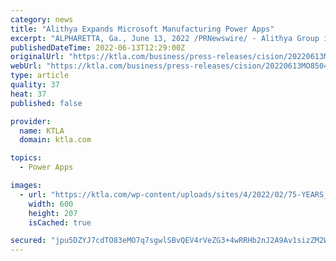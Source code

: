 ```yaml
---
category: news
title: "Alithya Expands Microsoft Manufacturing Power Apps"
excerpt: "ALPHARETTA, Ga., June 13, 2022 /PRNewswire/ - Alithya Group inc. (NASDAQ: ALYA) (TSX: ALYA) (\"Alithya\") today announced details of its Alithya 365 Power Apps for Manufacturing which further ..."
publishedDateTime: 2022-06-13T12:29:00Z
originalUrl: "https://ktla.com/business/press-releases/cision/20220613MO85042/alithya-expands-microsoft-manufacturing-power-apps/"
webUrl: "https://ktla.com/business/press-releases/cision/20220613MO85042/alithya-expands-microsoft-manufacturing-power-apps/"
type: article
quality: 37
heat: 37
published: false

provider:
  name: KTLA
  domain: ktla.com

topics:
  - Power Apps

images:
  - url: "https://ktla.com/wp-content/uploads/sites/4/2022/02/75-YEARS_LAS-VERY-OWN-logo_FINAL.png"
    width: 600
    height: 207
    isCached: true

secured: "jpu5DZYJ7cdTO83eMO7q7sgwlSBvQEV4rVeZG3+4wRRHb2nJ2A9Av1sizZM2WJx88/aYqMqu8iI1mBC+DEkXbhl/P3KX35KNf6YSkG6U6bGxROAi5tnBtoQYWxnHIbPT9Yj57gqp+4idv6GBSoDutOVmfjrOeaALK/v6BAD+5ik0uvUGtZKc0u9+QgxRd3n2UGZYQHEQX88szSddQSNMCUXViQtRxijXFwWSfRi5AefeFD/yxzKeQYB8Xpu25imkV6MuSobJIjtEy6I3tPIky+ZY8NLpGDrisWq9cAoUddxaMANK3Hp663EbRaTLSYdPpByioTyrHr3M2rQmFaq0GoxHVRyLr2AsrLHFxqngmIE=;r9HYtD2OM7XTcOQjYdErXA=="
---
```


